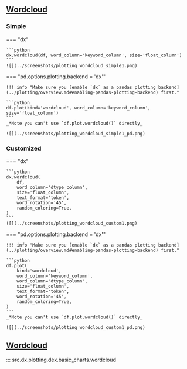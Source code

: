 <!-- --8<-- [start:usage] -->
## [Wordcloud](../../reference/charts/basic_charts/#src.dx.plotting.dex.basic_charts.wordcloud)
### Simple
=== "dx"

    ```python
    dx.wordcloud(df, word_column='keyword_column', size='float_column')
    ```
    ![](../screenshots/plotting_wordcloud_simple1.png)

=== "pd.options.plotting.backend = 'dx'"

    !!! info "Make sure you [enable `dx` as a pandas plotting backend](../plotting/overview.md#enabling-pandas-plotting-backend) first."

    ```python
    df.plot(kind='wordcloud', word_column='keyword_column', size='float_column')
    ```
    _*Note you can't use `df.plot.wordcloud()` directly_

    ![](../screenshots/plotting_wordcloud_simple1_pd.png)
    
### Customized
=== "dx"

    ```python
    dx.wordcloud(
        df, 
        word_column='dtype_column',
        size='float_column',
        text_format='token',
        word_rotation='45',
        random_coloring=True,
    )
    ```
    ![](../screenshots/plotting_wordcloud_custom1.png)

=== "pd.options.plotting.backend = 'dx'"

    !!! info "Make sure you [enable `dx` as a pandas plotting backend](../plotting/overview.md#enabling-pandas-plotting-backend) first."

    ```python
    df.plot(
        kind='wordcloud',
        word_column='keyword_column',
        word_column='dtype_column',
        size='float_column',
        text_format='token',
        word_rotation='45',
        random_coloring=True,
    )
    ```
    _*Note you can't use `df.plot.wordcloud()` directly_

    ![](../screenshots/plotting_wordcloud_custom1_pd.png)
<!-- --8<-- [end:usage] -->

<!-- --8<-- [start:ref] -->
## [Wordcloud](../../../plotting/basic_charts/#wordcloud)
::: src.dx.plotting.dex.basic_charts.wordcloud
<!-- --8<-- [end:ref] -->